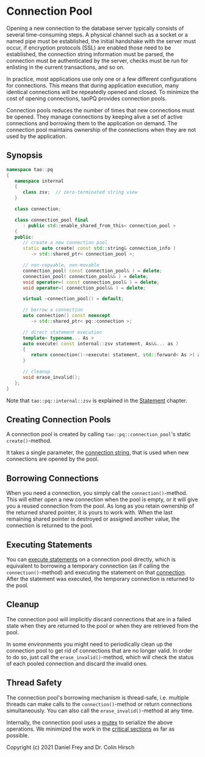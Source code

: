 # Connection Pool

Opening a new connection to the database server typically consists of several time-consuming steps.
A physical channel such as a socket or a named pipe must be established, the initial handshake with the server must occur, if encryption protocols (SSL) are enabled those need to be established, the connection string information must be parsed, the connection must be authenticated by the server, checks must be run for enlisting in the current transactions, and so on.

In practice, most applications use only one or a few different configurations for connections.
This means that during application execution, many identical connections will be repeatedly opened and closed.
To minimize the cost of opening connections, taoPQ provides connection pools.

Connection pools reduces the number of times that new connections must be opened.
They manage connections by keeping alive a set of active connections and borrowing them to the application on demand.
The connection pool maintains ownership of the connections when they are not used by the application.

## Synopsis

```c++
namespace tao::pq
{
   namespace internal
   {
      class zsv;  // zero-terminated string view
   }

   class connection;

   class connection_pool final
      : public std::enable_shared_from_this< connection_pool >
   {
   public:
      // create a new connection pool
      static auto create( const std::string& connection_info )
         -> std::shared_ptr< connection_pool >;

      // non-copyable, non-movable
      connection_pool( const connection_pool& ) = delete;
      connection_pool( connection_pool&& ) = delete;
      void operator=( const connection_pool& ) = delete;
      void operator=( connection_pool&& ) = delete;

      virtual ~connection_pool() = default;

      // borrow a connection
      auto connection() const noexcept
         -> std::shared_ptr< pq::connection >;

      // direct statement execution
      template< typename... As >
      auto execute( const internal::zsv statement, As&&... as )
      {
         return connection()->execute( statement, std::forward< As >( as )... );
      }

      // cleanup
      void erase_invalid();
   };
}
```

Note that `tao::pq::internal::zsv` is explained in the [Statement](Statement.md) chapter.

## Creating Connection Pools

A connection pool is created by calling `tao::pq::connection_pool`'s static `create()`-method.

It takes a single parameter, the [connection string](https://www.postgresql.org/docs/current/libpq-connect.html#LIBPQ-CONNSTRING), that is used when new connections are opened by the pool.

## Borrowing Connections

When you need a connection, you simply call the `connection()`-method.
This will either open a new connection when the pool is empty, or it will give you a reused connection from the pool.
As long as you retain ownership of the returned shared pointer, it is yours to work with.
When the last remaining shared pointer is destroyed or assigned another value, the connection is returned to the pool.

## Executing Statements

You can [execute statements](Statement.md) on a connection pool directly, which is equivalent to borrowing a temporary connection (as if calling the `connection()`-method) and executing the statement on that [connection](Connection.md).
After the statement was executed, the temporary connection is returned to the pool.

## Cleanup

The connection pool will implicitly discard connections that are in a failed state when they are returned to the pool or when they are retrieved from the pool.

In some environments you might need to periodically clean up the connection pool to get rid of connections that are no longer valid.
In order to do so, just call the `erase_invalid()`-method, which will check the status of each pooled connection and discard the invalid ones.

## Thread Safety

The connection pool's borrowing mechanism is thread-safe, i.e. multiple threads can make calls to the `connection()`-method or return connections simultaneously.
You can also call the `erase_invalid()`-method at any time.

Internally, the connection pool uses a [mutex](https://en.cppreference.com/w/cpp/thread/mutex) to serialize the above operations.
We minimized the work in the [critical sections](https://en.wikipedia.org/wiki/Critical_section) as far as possible.

Copyright (c) 2021 Daniel Frey and Dr. Colin Hirsch
